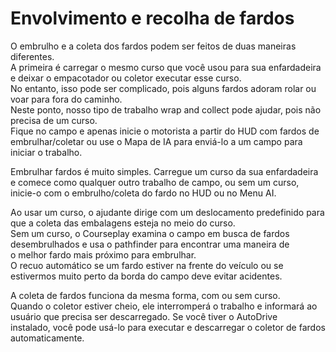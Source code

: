 # Envolvimento e recolha de fardos
  
O embrulho e a coleta dos fardos podem ser feitos de duas maneiras diferentes.  
A primeira é carregar o mesmo curso que você usou para sua enfardadeira e deixar o empacotador ou coletor executar esse curso.  
No entanto, isso pode ser complicado, pois alguns fardos adoram rolar ou voar para fora do caminho.  
Neste ponto, nosso tipo de trabalho wrap and collect pode ajudar, pois não precisa de um curso.  
Fique no campo e apenas inicie o motorista a partir do HUD com fardos de embrulhar/coletar ou use o Mapa de IA para enviá-lo a um campo para iniciar o trabalho.  


  
Embrulhar fardos é muito simples. Carregue um curso da sua enfardadeira e comece como qualquer outro trabalho de campo, ou sem um curso,  
inicie-o com o embrulho/coleta do fardo no HUD ou no Menu AI.  


  
Ao usar um curso, o ajudante dirige com um deslocamento predefinido para que a coleta das embalagens esteja no meio do curso.  
Sem um curso, o Courseplay examina o campo em busca de fardos desembrulhados e usa o pathfinder para encontrar uma maneira de  
o melhor fardo mais próximo para embrulhar.  
O recuo automático se um fardo estiver na frente do veículo ou se estivermos muito perto da borda do campo deve evitar acidentes.  


  
A coleta de fardos funciona da mesma forma, com ou sem curso.  
Quando o coletor estiver cheio, ele interromperá o trabalho e informará ao usuário que precisa ser descarregado. Se você tiver o AutoDrive  
instalado, você pode usá-lo para executar e descarregar o coletor de fardos automaticamente.  


